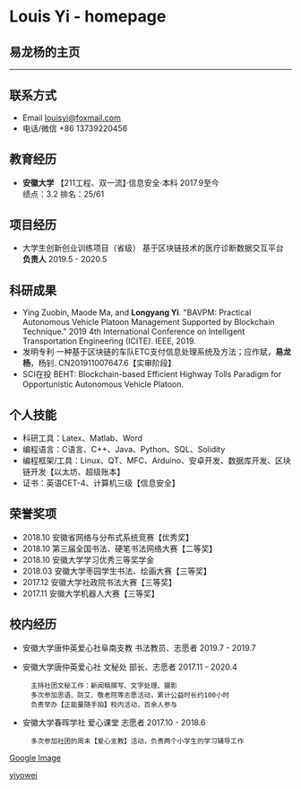 # Louis Yi - homepage

## 易龙杨的主页

---

## 联系方式
- Email louisyi@foxmail.com
- 电话/微信 +86 13739220456

## 教育经历
- __安徽大学__  【211工程、双一流】·信息安全·本科  2017.9至今  
        绩点：3.2  排名：25/61

## 项目经历
- 大学生创新创业训练项目（省级）  基于区块链技术的医疗诊断数据交互平台  __负责人__  2019.5 - 2020.5

## 科研成果
- Ying Zuobin, Maode Ma, and __Longyang Yi__. "BAVPM: Practical Autonomous Vehicle Platoon Management Supported by Blockchain Technique." 2019 4th International Conference on Intelligent Transportation Engineering (ICITE). IEEE, 2019.
- 发明专利  一种基于区块链的车队ETC支付信息处理系统及方法；应作斌，__易龙杨__，杨钊. CN201911007647.6【实审阶段】
- SCI在投  BEHT: Blockchain-based Efficient Highway Tolls Paradigm for Opportunistic Autonomous Vehicle Platoon.

## 个人技能
- 科研工具：Latex、Matlab、Word
- 编程语言：C语言、C++、Java、Python、SQL、Solidity
- 编程框架/工具：Linux、QT、MFC、Arduino、安卓开发、数据库开发、区块链开发【以太坊、超级账本】
- 证书：英语CET-4、计算机三级【信息安全】

## 荣誉奖项
- 2018.10 安徽省网络与分布式系统竞赛【优秀奖】
- 2018.10 第三届全国书法、硬笔书法网络大赛【二等奖】
- 2018.10 安徽大学学习优秀三等奖学金
- 2018.03 安徽大学枣园学生书法、绘画大赛【三等奖】
- 2017.12 安徽大学社政院书法大赛【三等奖】
- 2017.11 安徽大学机器人大赛【三等奖】

## 校内经历
- 安徽大学唐仲英爱心社阜南支教 书法教员、志愿者  2019.7 - 2019.7
- 安徽大学唐仲英爱心社 文秘处 部长、志愿者  2017.11 - 2020.4

        主持社团文秘工作：新闻稿撰写、文字处理、摄影  
        多次参加思语、防艾、敬老院等志愿活动，累计公益时长约100小时  
        负责举办【正能量随手拍】校内活动，百余人参与

- 安徽大学春晖学社 爱心课堂 志愿者  2017.10 - 2018.6

        多次参加社团的周末【爱心支教】活动，负责两个小学生的学习辅导工作


[Google Image](https://go.weihanli.xyz/)

[yiyowei](http://www.louisyi.top:443/)
